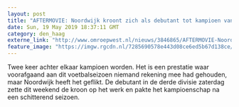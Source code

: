 ```yaml
---
layout: post
title: "AFTERMOVIE: Noordwijk kroont zich als debutant tot kampioen van derde divisie"
date: Sun, 19 May 2019 18:37:11 GMT
category: den_haag
externe_link: "http://www.omroepwest.nl/nieuws/3846865/AFTERMOVIE-Noordwijk-kroont-zich-als-debutant-tot-kampioen-van-derde-divisie"
feature_image: "https://imgw.rgcdn.nl/7285690578e443d08ce6ed5b67d138ce/opener/3846867.jpg"
---
```


Twee keer achter elkaar kampioen worden. Het is een prestatie waar voorafgaand aan dit voetbalseizoen niemand rekening mee had gehouden, maar Noordwijk heeft het geflikt. De debutant in de derde divisie zaterdag zette dit weekend de kroon op het werk en pakte het kampioenschap na een schitterend seizoen.
